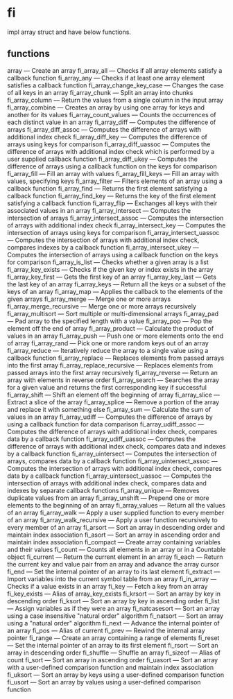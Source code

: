 # fi

impl array struct and have below functions.

## functions
array — Create an array
fi_array_all — Checks if all array elements satisfy a callback function
fi_array_any — Checks if at least one array element satisfies a callback function
fi_array_change_key_case — Changes the case of all keys in an array
fi_array_chunk — Split an array into chunks
fi_array_column — Return the values from a single column in the input array
fi_array_combine — Creates an array by using one array for keys and another for its values
fi_array_count_values — Counts the occurrences of each distinct value in an array
fi_array_diff — Computes the difference of arrays
fi_array_diff_assoc — Computes the difference of arrays with additional index check
fi_array_diff_key — Computes the difference of arrays using keys for comparison
fi_array_diff_uassoc — Computes the difference of arrays with additional index check which is performed by a user supplied callback function
fi_array_diff_ukey — Computes the difference of arrays using a callback function on the keys for comparison
fi_array_fill — Fill an array with values
fi_array_fill_keys — Fill an array with values, specifying keys
fi_array_filter — Filters elements of an array using a callback function
fi_array_find — Returns the first element satisfying a callback function
fi_array_find_key — Returns the key of the first element satisfying a callback function
fi_array_flip — Exchanges all keys with their associated values in an array
fi_array_intersect — Computes the intersection of arrays
fi_array_intersect_assoc — Computes the intersection of arrays with additional index check
fi_array_intersect_key — Computes the intersection of arrays using keys for comparison
fi_array_intersect_uassoc — Computes the intersection of arrays with additional index check, compares indexes by a callback function
fi_array_intersect_ukey — Computes the intersection of arrays using a callback function on the keys for comparison
fi_array_is_list — Checks whether a given array is a list
fi_array_key_exists — Checks if the given key or index exists in the array
fi_array_key_first — Gets the first key of an array
fi_array_key_last — Gets the last key of an array
fi_array_keys — Return all the keys or a subset of the keys of an array
fi_array_map — Applies the callback to the elements of the given arrays
fi_array_merge — Merge one or more arrays
fi_array_merge_recursive — Merge one or more arrays recursively
fi_array_multisort — Sort multiple or multi-dimensional arrays
fi_array_pad — Pad array to the specified length with a value
fi_array_pop — Pop the element off the end of array
fi_array_product — Calculate the product of values in an array
fi_array_push — Push one or more elements onto the end of array
fi_array_rand — Pick one or more random keys out of an array
fi_array_reduce — Iteratively reduce the array to a single value using a callback function
fi_array_replace — Replaces elements from passed arrays into the first array
fi_array_replace_recursive — Replaces elements from passed arrays into the first array recursively
fi_array_reverse — Return an array with elements in reverse order
fi_array_search — Searches the array for a given value and returns the first corresponding key if successful
fi_array_shift — Shift an element off the beginning of array
fi_array_slice — Extract a slice of the array
fi_array_splice — Remove a portion of the array and replace it with something else
fi_array_sum — Calculate the sum of values in an array
fi_array_udiff — Computes the difference of arrays by using a callback function for data comparison
fi_array_udiff_assoc — Computes the difference of arrays with additional index check, compares data by a callback function
fi_array_udiff_uassoc — Computes the difference of arrays with additional index check, compares data and indexes by a callback function
fi_array_uintersect — Computes the intersection of arrays, compares data by a callback function
fi_array_uintersect_assoc — Computes the intersection of arrays with additional index check, compares data by a callback function
fi_array_uintersect_uassoc — Computes the intersection of arrays with additional index check, compares data and indexes by separate callback functions
fi_array_unique — Removes duplicate values from an array
fi_array_unshift — Prepend one or more elements to the beginning of an array
fi_array_values — Return all the values of an array
fi_array_walk — Apply a user supplied function to every member of an array
fi_array_walk_recursive — Apply a user function recursively to every member of an array
fi_arsort — Sort an array in descending order and maintain index association
fi_asort — Sort an array in ascending order and maintain index association
fi_compact — Create array containing variables and their values
fi_count — Counts all elements in an array or in a Countable object
fi_current — Return the current element in an array
fi_each — Return the current key and value pair from an array and advance the array cursor
fi_end — Set the internal pointer of an array to its last element
fi_extract — Import variables into the current symbol table from an array
fi_in_array — Checks if a value exists in an array
fi_key — Fetch a key from an array
fi_key_exists — Alias of array_key_exists
fi_krsort — Sort an array by key in descending order
fi_ksort — Sort an array by key in ascending order
fi_list — Assign variables as if they were an array
fi_natcasesort — Sort an array using a case insensitive "natural order" algorithm
fi_natsort — Sort an array using a "natural order" algorithm
fi_next — Advance the internal pointer of an array
fi_pos — Alias of current
fi_prev — Rewind the internal array pointer
fi_range — Create an array containing a range of elements
fi_reset — Set the internal pointer of an array to its first element
fi_rsort — Sort an array in descending order
fi_shuffle — Shuffle an array
fi_sizeof — Alias of count
fi_sort — Sort an array in ascending order
fi_uasort — Sort an array with a user-defined comparison function and maintain index association
fi_uksort — Sort an array by keys using a user-defined comparison function
fi_usort — Sort an array by values using a user-defined comparison function
